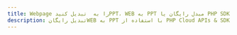 ---title: Webpage را به  تبدیل کنیدPPT، WEB به PPT مبدل رایگان یا PHP SDKdescription: تبدیل رایگانWEB به PPT با استفاده از PHP Cloud APIs & SDK همچنین اسناد PDF را در Cloud ایجاد، ویرایش و رندر کنید.---